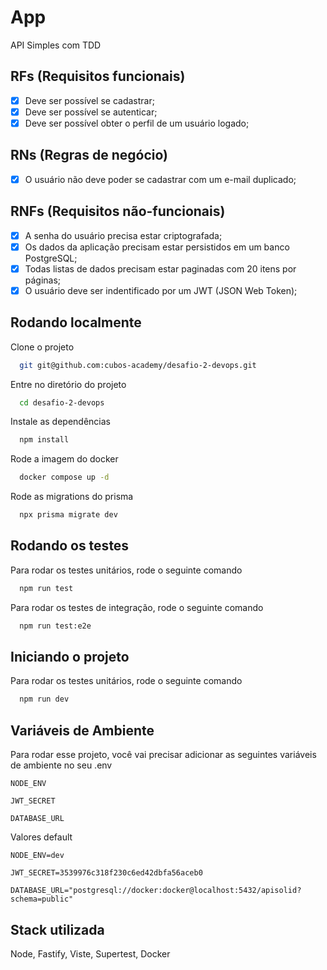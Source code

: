 # App

API Simples com TDD

## RFs (Requisitos funcionais)

- [x] Deve ser possível se cadastrar;
- [x] Deve ser possível se autenticar;
- [x] Deve ser possível obter o perfil de um usuário logado;

## RNs (Regras de negócio)

- [x] O usuário não deve poder se cadastrar com um e-mail duplicado;

## RNFs (Requisitos não-funcionais)

- [x] A senha do usuário precisa estar criptografada;
- [x] Os dados da aplicação precisam estar persistidos em um banco PostgreSQL;
- [x] Todas listas de dados precisam estar paginadas com 20 itens por páginas;
- [x] O usuário deve ser indentificado por um JWT (JSON Web Token);

## Rodando localmente

Clone o projeto

```bash
  git git@github.com:cubos-academy/desafio-2-devops.git
```

Entre no diretório do projeto

```bash
  cd desafio-2-devops
```

Instale as dependências

```bash
  npm install
```

Rode a imagem do docker

```bash
  docker compose up -d
```

Rode as migrations do prisma

```bash
  npx prisma migrate dev
```

## Rodando os testes

Para rodar os testes unitários, rode o seguinte comando

```bash
  npm run test
```

Para rodar os testes de integração, rode o seguinte comando

```bash
  npm run test:e2e
```

## Iniciando o projeto

Para rodar os testes unitários, rode o seguinte comando

```bash
  npm run dev
```

## Variáveis de Ambiente

Para rodar esse projeto, você vai precisar adicionar as seguintes variáveis de ambiente no seu .env

`NODE_ENV`

`JWT_SECRET`

`DATABASE_URL`

Valores default

`NODE_ENV=dev`

`JWT_SECRET=3539976c318f230c6ed42dbfa56aceb0`

`DATABASE_URL="postgresql://docker:docker@localhost:5432/apisolid?schema=public"`

## Stack utilizada

Node, Fastify, Viste, Supertest, Docker
